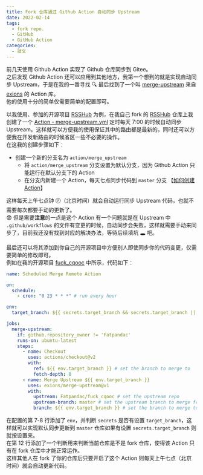 ```yaml
---
title: Fork 仓库通过 Github Action 自动同步 Upstream
date: 2022-02-14
tags:
  - fork repo.
  - GitHub
  - GitHub Action
categories:
  - 技文
---
```


前几天使用 Github Action 实现了 Github 仓库同步到 Gitee。  
之后发现 Github Action 还可以应用到其他地方，我第一个想到的就是实现自动同步 Upstream，于是在我的一番寻找 🔍 最后找到了一个叫 [merge-upstream](https://github.com/exions/merge-upstream) 来自 [exions](https://github.com/exions) 的 Action 库。  
他的使用十分的简单仅需要简单的配置即可。

<!-- more -->

以我使用、参加的开源项目 [RSSHub](https://github.com/DIYgod/RSSHub) 为例，在我自己 fork 的 [RSSHub](https://github.com/Fatpandac/RSSHub) 仓库上我创建了一个 [Action - merge-upstream.yml](https://github.com/Fatpandac/RSSHub/blob/action/merge_upstream/.github/workflows/merge-upstream.yml) 定时每天 7:00 的时候自动同步 Upstream。这样就可以方便我的使用保证其中的路由都是最新的，同时还可以方便我在开发新路由的时候省区一些不必要的操作。  
在这我的创建步骤如下：

- 创建一个新的分支名为 `action/merge_upstream`
  - 将 `action/merge_upstream` 分支设置为默认分支，因为 Github Action 只能运行在默认分支下的 Action
  - 在分支内新建一个 Action，每天七点同步代码到 `master` 分支 【[如何创建 Action](https://docs.github.com/cn/actions/quickstart)】

这样每天上午七点钟 🕖（北京时间）就会自动运行同步 Upstream 代码，也就不需要每次都要手动的更新了。  
😨 但是需要**注意**的一点是这个 Action 有一个问题就是在 Upstream 中 `.github/workflows` 的文件有变更的时候，自动同步会失败，这样就需要手动来同步了，目前我还没有找到对应的解决办法，等待后续填坑 🕳 吧。

最后还可以将其添加到你自己的开源项目中方便别人即使同步你的代码变更，仅需要简单的修改即可。  
例如在我的开源项目 [fuck_cqooc](https://github.com/Fatpandac/fuck_cqooc) 中所示，代码如下：

```yaml
name: Scheduled Merge Remote Action

on:
  schedule:
    - cron: "0 23 * * *" # run every hour

env:
  target_branch: ${{ secrets.target_branch && secrets.target_branch || 'master' }}

jobs:
  merge-upstream:
    if: github.repository_owner != 'Fatpandac'
    runs-on: ubuntu-latest
    steps:
      - name: Checkout
        uses: actions/checkout@v2
        with:
          ref: ${{ env.target_branch }} # set the branch to merge to
          fetch-depth: 0
      - name: Merge Upstream ${{ env.target_branch }}
        uses: exions/merge-upstream@v1
        with:
          upstream: Fatpandac/fuck_cqooc # set the upstream repo
          upstream-branch: master # set the upstream branch to merge from
          branch: ${{ env.target_branch }} # set the branch to merge to
```

在配置的第 7-8 行添加了 `env`，并判断 `secrets` 是否有设置 `target_branch`，这样就可以实现默认同步更新到 `master` 仓库如果有设置 `secrets.target_branch` 则就按设置来。  
在第 12 行添加了一个判断用来判断当前仓库是不是 fork 仓库，使得该 Action 只有在 fork 仓库中才能正常运作。  
这样其他人在 fork 了你的仓库后只要开启了这个 Action 则每天上午七点（北京时间）就会自动更新代码。

<CommentAndBack />
